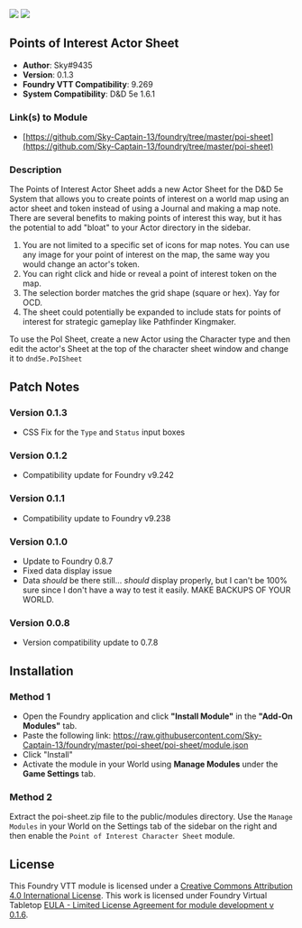 ![](https://img.shields.io/badge/Foundry-v9.269-informational)
![](https://img.shields.io/badge/D&D5e-v1.6.1-informational)

## Points of Interest Actor Sheet

* **Author**: Sky#9435
* **Version**: 0.1.3
* **Foundry VTT Compatibility**: 9.269
* **System Compatibility**: D&D 5e 1.6.1

### Link(s) to Module
* [https://github.com/Sky-Captain-13/foundry/tree/master/poi-sheet](https://github.com/Sky-Captain-13/foundry/tree/master/poi-sheet)

### Description
The Points of Interest Actor Sheet adds a new Actor Sheet for the D&D 5e System that allows you to create points of interest on a world map using an actor sheet and token instead of using a Journal and making a map note. There are several benefits to making points of interest this way, but it has the potential to add "bloat" to your Actor directory in the sidebar.

1. You are not limited to a specific set of icons for map notes. You can use any image for your point of interest on the map, the same way you would change an actor's token.
2. You can right click and hide or reveal a point of interest token on the map.
3. The selection border matches the grid shape (square or hex). Yay for OCD.
4. The sheet could potentially be expanded to include stats for points of interest for strategic gameplay like Pathfinder Kingmaker.

To use the PoI Sheet, create a new Actor using the Character type and then edit the actor's Sheet at the top of the character sheet window and change it to `dnd5e.PoISheet`

## Patch Notes
### Version 0.1.3
* CSS Fix for the `Type` and `Status` input boxes

### Version 0.1.2
* Compatibility update for Foundry v9.242

### Version 0.1.1
* Compatibility update to Foundry v9.238

### Version 0.1.0
* Update to Foundry 0.8.7
* Fixed data display issue
* Data _should_ be there still... _should_ display properly, but I can't be 100% sure since I don't have a way to test it easily. MAKE BACKUPS OF YOUR WORLD.

### Version 0.0.8
* Version compatibility update to 0.7.8

## Installation
### Method 1
* Open the Foundry application and click **"Install Module"** in the **"Add-On Modules"** tab.
* Paste the following link: https://raw.githubusercontent.com/Sky-Captain-13/foundry/master/poi-sheet/poi-sheet/module.json
* Click "Install"
* Activate the module in your World using **Manage Modules** under the **Game Settings** tab.

### Method 2
Extract the poi-sheet.zip file to the public/modules directory. Use the `Manage Modules` in your World on the Settings tab of the sidebar on the right and then enable the `Point of Interest Character Sheet` module.

## License
This Foundry VTT module is licensed under a [Creative Commons Attribution 4.0 International License](http://creativecommons.org/licenses/by/4.0/).
This work is licensed under Foundry Virtual Tabletop [EULA - Limited License Agreement for module development v 0.1.6](http://foundryvtt.com/pages/license.html).
